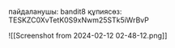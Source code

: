 пайдаланушы: bandit8
құпиясөз: TESKZC0XvTetK0S9xNwm25STk5iWrBvP

![[Screenshot from 2024-02-12 02-48-12.png]]
